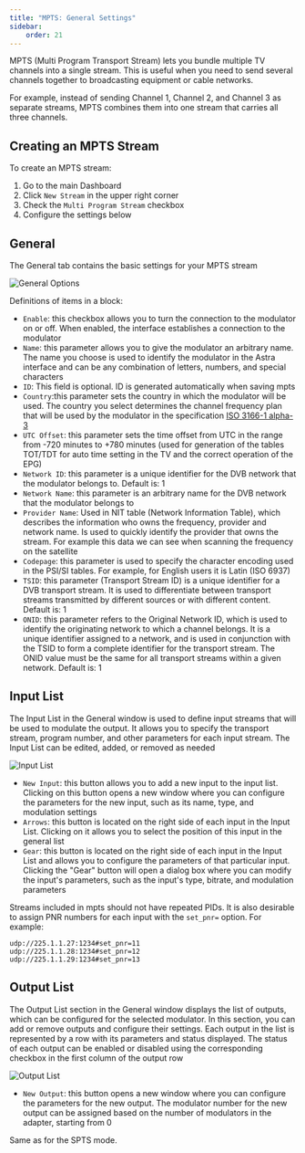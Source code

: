 ```yaml
---
title: "MPTS: General Settings"
sidebar:
    order: 21
---
```


MPTS (Multi Program Transport Stream) lets you bundle multiple TV channels into a single stream. This is useful when you need to send several channels together to broadcasting equipment or cable networks.

For example, instead of sending Channel 1, Channel 2, and Channel 3 as separate streams, MPTS combines them into one stream that carries all three channels.

## Creating an MPTS Stream

To create an MPTS stream:

1. Go to the main Dashboard
2. Click `New Stream` in the upper right corner
3. Check the `Multi Program Stream` checkbox
4. Configure the settings below

## General

The General tab contains the basic settings for your MPTS stream

![General Options](https://cdn.cesbo.com/help/astra/delivery/broadcasting/mpts/general.png)

Definitions of items in a block:

- `Enable`: this checkbox allows you to turn the connection to the modulator on or off. When enabled, the interface establishes a connection to the modulator
- `Name`: this parameter allows you to give the modulator an arbitrary name. The name you choose is used to identify the modulator in the Astra interface and can be any combination of letters, numbers, and special characters
- `ID`: This field is optional. ID is generated automatically when saving mpts
- `Country`:this parameter sets the country in which the modulator will be used. The country you select determines the channel frequency plan that will be used by the modulator in the specification [ISO 3166-1 alpha-3](https://en.wikipedia.org/wiki/ISO_3166-1_alpha-3)
- `UTC Offset`: this parameter sets the time offset from UTC in the range from -720 minutes to +780 minutes (used for generation of the tables TOT/TDT for auto time setting in the TV and the correct operation of the EPG)
- `Network ID`: this parameter is a unique identifier for the DVB network that the modulator belongs to. Default is: 1
- `Network Name`: this parameter is an arbitrary name for the DVB network that the modulator belongs to
- `Provider Name`: Used in NIT table (Network Information Table), which describes the information who owns the frequency, provider and network name. Is used to quickly identify the provider that owns the stream. For example this data we can see when scanning the frequency on the satellite
- `Codepage`: this parameter is used to specify the character encoding used in the PSI/SI tables. For example, for English users it is Latin (ISO 6937)
- `TSID`: this parameter (Transport Stream ID) is a unique identifier for a DVB transport stream. It is used to differentiate between transport streams transmitted by different sources or with different content.  Default is: 1
- `ONID`: this parameter refers to the Original Network ID, which is used to identify the originating network to which a channel belongs. It is a unique identifier assigned to a network, and is used in conjunction with the TSID to form a complete identifier for the transport stream. The ONID value must be the same for all transport streams within a given network. Default is: 1

## Input List

The Input List in the General window is used to define input streams that will be used to modulate the output. It allows you to specify the transport stream, program number, and other parameters for each input stream. The Input List can be edited, added, or removed as needed

![Input List](https://cdn.cesbo.com/help/astra/delivery/broadcasting/mpts/input.png)

- `New Input`: this button allows you to add a new input to the input list. Clicking on this button opens a new window where you can configure the parameters for the new input, such as its name, type, and modulation settings
- `Arrows`: this button is located on the right side of each input in the Input List. Clicking on it allows you to select the position of this input in the general list
- `Gear`: this button is located on the right side of each input in the Input List and allows you to configure the parameters of that particular input. Clicking the "Gear" button will open a dialog box where you can modify the input's parameters, such as the input's type, bitrate, and modulation parameters

Streams included in mpts should not have repeated PIDs. It is also desirable to assign PNR numbers for each input with the `set_pnr=` option. For example:

```
udp://225.1.1.27:1234#set_pnr=11
udp://225.1.1.28:1234#set_pnr=12
udp://225.1.1.29:1234#set_pnr=13
```

## Output List

The Output List section in the General window displays the list of outputs, which can be configured for the selected modulator. In this section, you can add or remove outputs and configure their settings. Each output in the list is represented by a row with its parameters and status displayed. The status of each output can be enabled or disabled using the corresponding checkbox in the first column of the output row

![Output List](https://cdn.cesbo.com/help/astra/delivery/broadcasting/mpts/output.png)

- `New Output`: this button opens a new window where you can configure the parameters for the new output. The modulator number for the new output can be assigned based on the number of modulators in the adapter, starting from 0

Same as for the SPTS mode.
